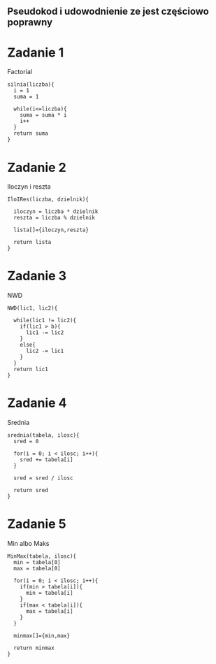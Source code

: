 ## Pseudokod i udowodnienie ze jest częściowo poprawny
# Zadanie 1
Factorial

```
silnia(liczba){
  i = 1
  suma = 1

  while(i<=liczba){
    suma = suma * i
    i++
  }
  return suma
}
```


# Zadanie 2
Iloczyn i reszta

```
IloIRes(liczba, dzielnik){
  
  iloczyn = liczba * dzielnik
  reszta = liczba % dzielnik
  
  lista[]={iloczyn,reszta}
  
  return lista
}
```


# Zadanie 3
NWD

```
NWD(lic1, lic2){
  
  while(lic1 != lic2){
    if(lic1 > b){
      lic1 -= lic2
    }
    else{
      lic2 -= lic1
    }
  }
  return lic1
}
```

# Zadanie 4
Srednia

```
srednia(tabela, ilosc){
  sred = 0
  
  for(i = 0; i < ilosc; i++){
    sred += tabela[i]
  }
  
  sred = sred / ilosc

  return sred
}
```


# Zadanie 5
Min albo Maks

```
MinMax(tabela, ilosc){
  min = tabela[0]
  max = tabela[0]
  
  for(i = 0; i < ilosc; i++){
    if(min > tabela[i]){
      min = tabela[i]
    }
    if(max < tabela[i]){
      max = tabela[i]
    }
  }
  
  minmax[]={min,max}
  
  return minmax
}
```
